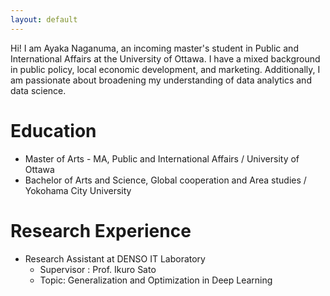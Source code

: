 ```yaml
---
layout: default
---
```


Hi! I am Ayaka Naganuma, an incoming master's student in Public and International Affairs at the University of Ottawa. I have a mixed background in public policy, local economic development, and marketing. Additionally, I am passionate about broadening my understanding of data analytics and data science. 


# Education

- Master of Arts - MA, Public and International Affairs / University of Ottawa
- Bachelor of Arts and Science, Global cooperation and Area studies / Yokohama City University 

# Research Experience

- Research Assistant at DENSO IT Laboratory
  - Supervisor : Prof. Ikuro Sato
  - Topic: Generalization and Optimization in Deep Learning


